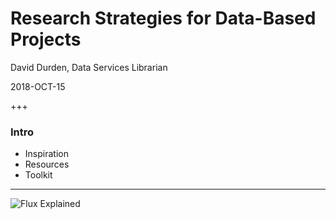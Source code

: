 # Research Strategies for Data-Based Projects

David Durden, Data Services Librarian

2018-OCT-15

+++

### Intro

- Inspiration
- Resources
- Toolkit

---

![Flux Explained](https://facebook.github.io/flux/img/flux-simple-f8-diagram-explained-1300w.png)
